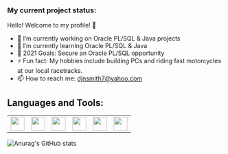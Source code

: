 ### My current project status:

Hello! Welcome to my profile! 🤝

- 🔭 I’m currently working on Oracle PL/SQL & Java projects
- 🌱 I’m currently learning Oracle PL/SQL & Java
- 🥅 2021 Goals: Secure an Oracle PL/SQL opportunity 
- ⚡ Fun fact: My hobbies include building PCs and riding fast motorcycles at our local racetracks.
- 📫 How to reach me: djnsmith7@yahoo.com

## Languages and Tools:

<table>
      <tr>
        <td><img height="32" width="32" src="https://cdn.jsdelivr.net/npm/simple-icons@v4/icons/oracle.svg" /></td>
        <td><img height="32" width="32" src="https://cdn.jsdelivr.net/npm/simple-icons@v4/icons/java.svg" /></td>
        <td><img height="32" width="32" src="https://cdn.jsdelivr.net/npm/simple-icons@v4/icons/eclipseide.svg" /></td>
        <td><img height="32" width="32" src="https://cdn.jsdelivr.net/npm/simple-icons@v4/icons/visualstudiocode.svg" /></td>
        <td><img height="32" width="32" src="https://cdn.jsdelivr.net/npm/simple-icons@v4/icons/microsoftoffice.svg" /></td>
        <td><img height="32" width="32" src="https://cdn.jsdelivr.net/npm/simple-icons@v4/icons/googlesheets.svg" /></td>
      </tr>
</table>
  
![Anurag's GitHub stats](https://github-readme-stats.vercel.app/api?username=djnsmith7&theme=tokyonight&show_icons=true)
